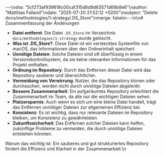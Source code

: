 ---\nsha: "5cf273af939618c00caf315d6d9d63571d69b8e6"\nauthor: "Matthias Falland"\ndate: "2025-07-20 21:52:12 +0200"\nsubject: "Delete docs/methodologies/1-strategy/.DS_Store"\nmerge: false\n---\n\n# Zusammenfassung der Änderungen

- **Datei entfernt**: Die Datei `.DS_Store` im Verzeichnis `docs/methodologies/1-strategy` wurde gelöscht.
- **Was ist .DS_Store?**: Diese Datei ist ein verstecktes Systemfile von macOS, das Informationen über den Ordnerinhalt speichert.
- **Unnötige Dateien**: Solche Dateien sind oft überflüssig in einem Versionskontrollsystem, da sie keine relevanten Informationen für das Projekt enthalten.
- **Ordnung im Repository**: Durch das Entfernen dieser Datei wird das Repository sauberer und übersichtlicher.
- **Vermeidung von Verwirrung**: Nutzer, die das Repository klonen oder durchsuchen, werden nicht durch unnötige Dateien abgelenkt.
- **Bessere Zusammenarbeit**: Ein aufgeräumtes Repository erleichtert die Zusammenarbeit im Team, da alle nur die wichtigen Dateien sehen.
- **Platzersparnis**: Auch wenn es sich um eine kleine Datei handelt, trägt das Entfernen unnötiger Dateien zur allgemeinen Effizienz bei.
- **Konsistenz**: Es ist wichtig, dass nur relevante Dateien im Repository bleiben, um Konsistenz zu gewährleisten.
- **Zukunftssicherheit**: Das Entfernen solcher Dateien kann helfen, zukünftige Probleme zu vermeiden, die durch unnötige Dateien entstehen könnten.

Warum das wichtig ist: Ein sauberes und gut strukturiertes Repository fördert die Effizienz und Klarheit in der Zusammenarbeit.\n